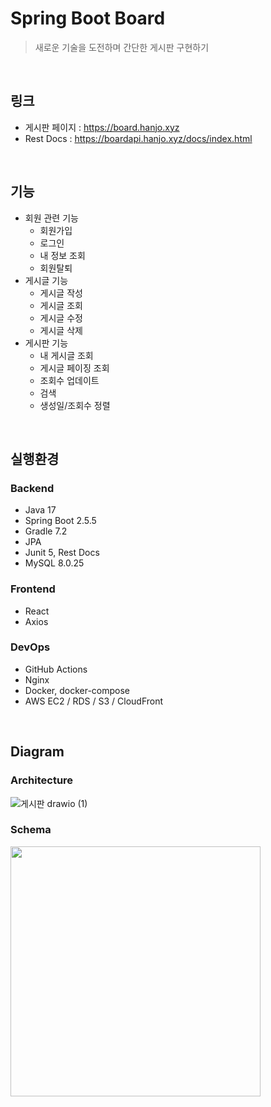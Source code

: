 # Spring Boot Board
> 새로운 기술을 도전하며 간단한 게시판 구현하기

<br>

## 링크

- 게시판 페이지 : https://board.hanjo.xyz 
- Rest Docs : https://boardapi.hanjo.xyz/docs/index.html

<br>

## 기능

- 회원 관련 기능
   - 회원가입
   - 로그인
   - 내 정보 조회
   - 회원탈퇴
- 게시글 기능
   - 게시글 작성
   - 게시글 조회
   - 게시글 수정
   - 게시글 삭제
- 게시판 기능
   - 내 게시글 조회
   - 게시글 페이징 조회
   - 조회수 업데이트
   - 검색
   - 생성일/조회수 정렬

<br>

## 실행환경

### Backend

- Java 17
- Spring Boot 2.5.5
- Gradle 7.2
- JPA
- Junit 5, Rest Docs
- MySQL 8.0.25

### Frontend

- React
- Axios

### DevOps

- GitHub Actions
- Nginx
- Docker, docker-compose
- AWS EC2 / RDS / S3 / CloudFront

<br>

## Diagram

### Architecture

![게시판 drawio (1)](https://user-images.githubusercontent.com/71180414/137648777-4dba92e4-b37e-4c87-9d13-0d5e563939b3.png)


### Schema

<image width="400" src="https://user-images.githubusercontent.com/71180414/137648537-ca5723f9-bc7d-4b79-82fe-bf5fd63634d2.png">

<br>
